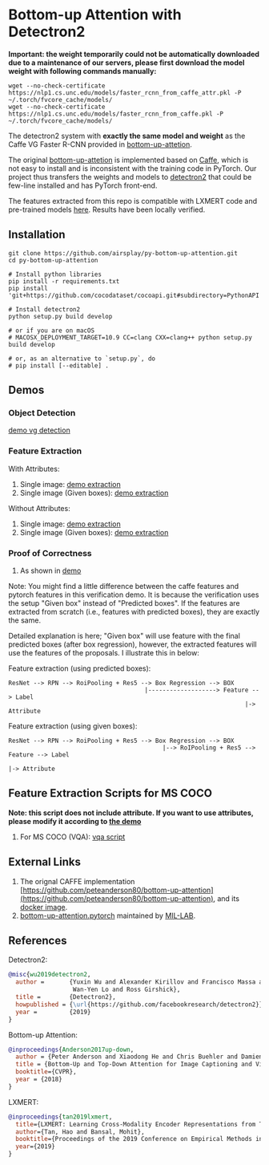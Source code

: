 # Bottom-up Attention with Detectron2 

**Important: the weight temporarily could not be automatically downloaded due to a maintenance of our servers, please first download the model weight with following commands manually:**
```
wget --no-check-certificate https://nlp1.cs.unc.edu/models/faster_rcnn_from_caffe_attr.pkl -P ~/.torch/fvcore_cache/models/
wget --no-check-certificate https://nlp1.cs.unc.edu/models/faster_rcnn_from_caffe.pkl -P ~/.torch/fvcore_cache/models/
```
The detectron2 system with **exactly the same model and weight** as the Caffe VG Faster R-CNN provided in [bottom-up-attetion](https://github.com/peteanderson80/bottom-up-attention).

The original [bottom-up-attetion](https://github.com/peteanderson80/bottom-up-attention) is implemented based on [Caffe](https://github.com/BVLC/caffe), which is not easy to install and is inconsistent with the training code in PyTorch.
Our project thus transfers the weights and models to [detectron2](https://github.com/facebookresearch/detectron2) that could be few-line installed and has PyTorch front-end.

The features extracted from this repo is compatible with LXMERT code and pre-trained models [here](https://github.com/airsplay/lxmert). Results have been locally verified.


## Installation
```
git clone https://github.com/airsplay/py-bottom-up-attention.git
cd py-bottom-up-attention

# Install python libraries
pip install -r requirements.txt
pip install 'git+https://github.com/cocodataset/cocoapi.git#subdirectory=PythonAPI'

# Install detectron2
python setup.py build develop

# or if you are on macOS
# MACOSX_DEPLOYMENT_TARGET=10.9 CC=clang CXX=clang++ python setup.py build develop

# or, as an alternative to `setup.py`, do
# pip install [--editable] .
```

## Demos

### Object Detection
[demo vg detection](demo/demo_vg_detection.ipynb)


### Feature Extraction 
With Attributes:
1. Single image: [demo extraction](demo/demo_feature_extraction_attr.ipynb)
2. Single image (Given boxes): [demo extraction](demo/demo_feature_extraction_attr_given_box.ipynb)

Without Attributes:
1. Single image: [demo extraction](demo/demo_feature_extraction.ipynb)
2. Single image (Given boxes): [demo extraction](demo/demo_feature_extraction_given_box.ipynb)

### Proof of Correctness
1. As shown in [demo](demo/feature_correctness.ipynb)

Note: You might find a little difference between the caffe features and pytorch features in this verification demo. It is because the verification uses the setup "Given box" instead of "Predicted boxes". If the features are extracted from scratch (i.e., features with predicted boxes), they are exactly the same. 

Detailed explanation is here; "Given box" will use feature with the final predicted boxes (after box regression), however, the extracted features will use the features of the proposals. I illustrate this in below:

Feature extraction (using predicted boxes):
```
ResNet --> RPN --> RoiPooling + Res5 --> Box Regression --> BOX
                                      |-------------------> Feature --> Label
                                                                  |-> Attribute
```
Feature extraction (using given boxes):
```
ResNet --> RPN --> RoiPooling + Res5 --> Box Regression --> BOX
                                           |--> RoIPooling + Res5 --> Feature --> Label
                                                                              |-> Attribute
```

## Feature Extraction Scripts for MS COCO
**Note: this script does not include attribute. If you want to use attributes, please modify it according to [the demo](demo/demo_feature_extraction_attr.ipynb)**
1. For MS COCO (VQA): [vqa script](demo/detectron2_mscoco_proposal_maxnms.py)

## External Links
1. The orignal CAFFE implementation [https://github.com/peteanderson80/bottom-up-attention](https://github.com/peteanderson80/bottom-up-attention), and its [docker image](https://hub.docker.com/r/airsplay/bottom-up-attention).
2. [bottom-up-attention.pytorch](https://github.com/MILVLG/bottom-up-attention.pytorch) maintained by [MIL-LAB](http://mil.hdu.edu.cn/). 


## References

Detectron2:
```BibTeX
@misc{wu2019detectron2,
  author =       {Yuxin Wu and Alexander Kirillov and Francisco Massa and
                  Wan-Yen Lo and Ross Girshick},
  title =        {Detectron2},
  howpublished = {\url{https://github.com/facebookresearch/detectron2}},
  year =         {2019}
}
```

Bottom-up Attention:
```BibTeX
@inproceedings{Anderson2017up-down,
  author = {Peter Anderson and Xiaodong He and Chris Buehler and Damien Teney and Mark Johnson and Stephen Gould and Lei Zhang},
  title = {Bottom-Up and Top-Down Attention for Image Captioning and Visual Question Answering},
  booktitle={CVPR},
  year = {2018}
}
```

LXMERT:
```BibTeX
@inproceedings{tan2019lxmert,
  title={LXMERT: Learning Cross-Modality Encoder Representations from Transformers},
  author={Tan, Hao and Bansal, Mohit},
  booktitle={Proceedings of the 2019 Conference on Empirical Methods in Natural Language Processing},
  year={2019}
}
```


